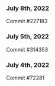 ### July 8th, 2022

Commit #227183

### July 5th, 2022

Commit #314353


### July 4th, 2022

Commit #72281
